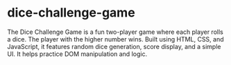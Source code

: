# dice-challenge-game
The Dice Challenge Game is a fun two-player game where each player rolls a dice. The player with the higher number wins. Built using HTML, CSS, and JavaScript, it features random dice generation, score display, and a simple UI. It helps practice DOM manipulation and logic.
